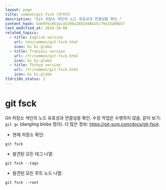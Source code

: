 ```yaml
---
layout: page
title: common/git-fsck (한국어)
description: "Git 저장소 색인의 노드 유효성과 연결성을 확인."
content_hash: bde9f6c051aca5398a2881948b15c79e23a09b57
last_modified_at: 2024-10-08
related_topics:
  - title: English version
    url: /en/common/git-fsck.html
    icon: bi bi-globe
  - title: français version
    url: /fr/common/git-fsck.html
    icon: bi bi-globe
  - title: Türkçe version
    url: /tr/common/git-fsck.html
    icon: bi bi-globe
tldri18n_status: 2
---
```

# git fsck

Git 저장소 색인의 노드 유효성과 연결성을 확인.
수정 작업은 수행하지 않음.
같이 보기: `git gc` (dangling blobs 정리).
더 많은 정보: <https://git-scm.com/docs/git-fsck>.

- 현재 저장소 확인:

`git fsck`

- 발견된 모든 태그 나열:

`git fsck --tags`

- 발견된 모든 루트 노드 나열:

`git fsck --root`
